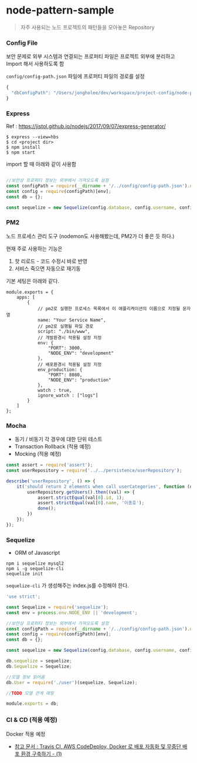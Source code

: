 # node-pattern-sample

> 자주 사용되는 노드 프로젝트의 패턴들을 모아놓은 Repository

### Config File
보안 문제로 외부 시스템과 연결되는 프로퍼티 파일은 프로젝트 외부에 분리하고 Import 해서 사용하도록 함

`config/config-path.json` 파일에 프로퍼티 파일의 경로를 설정
```javascript
{
  "dbConfigPath": "/Users/jongholee/dev/workspace/project-config/node-pattern-sample/config/config.json"
}
```

### Express

Ref : https://jistol.github.io/nodejs/2017/09/07/express-generator/

```
$ express --view=hbs
$ cd <project dir>
$ npm install
$ npm start 
```

import 할 때 아래와 같이 사용함
```javascript

//보안상 프로퍼티 정보는 외부에서 가져오도록 설정
const configPath = require(__dirname + '/../config/config-path.json').dbConfigPath;
const config = require(configPath)[env];
const db = {};

const sequelize = new Sequelize(config.database, config.username, config.password, config);

```


### PM2
노드 프로세스 관리 도구 (nodemon도 사용해봤는데, PM2가 더 좋은 듯 하다.)

현재 주로 사용하는 기능은 

1. 핫 리로드 - 코드 수정시 바로 반영
2. 서비스 죽으면 자동으로 재기동

기본 세팅은 아래와 같다.
```
module.exports = {
    apps: [
        {
            // pm2로 실행한 프로세스 목록에서 이 애플리케이션의 이름으로 지정될 문자열
            name: "Your Service Name",
            // pm2로 실행될 파일 경로
            script: "./bin/www",
            // 개발환경시 적용될 설정 지정
            env: {
                "PORT": 3000,
                "NODE_ENV": "development"
            },
            // 배포환경시 적용될 설정 지정
            env_production: {
                "PORT": 8080,
                "NODE_ENV": "production"
            },
            watch : true,
            ignore_watch : ["logs"]
        }
    ]
};
```
### Mocha

- 동기 / 비동기 각 경우에 대한 단위 테스트
- Transaction Rollback (적용 예정)
- Mocking (적용 예정)

```javascript
const assert = require('assert');
const userRepository = require('../../persistence/userRepository');

describe('userRepository', () => {
    it('should return 2 elements when call userCategories', function (done) {
        userRepository.getUsers().then((val) => {
            assert.strictEqual(val[0].id, 1);
            assert.strictEqual(val[0].name, '이종호');
            done();
        })
    });
});
```

### Sequelize

- ORM of Javascript

```
npm i sequelize mysql2
npm i -g sequelize-cli
sequelize init
```

`sequelize-cli` 가 생성해주는 index.js를 수정해야 한다.

```javascript
'use strict';

const Sequelize = require('sequelize');
const env = process.env.NODE_ENV || 'development';

//보안상 프로퍼티 정보는 외부에서 가져오도록 설정
const configPath = require(__dirname + '/../config/config-path.json').dbConfigPath;
const config = require(configPath)[env];
const db = {};

const sequelize = new Sequelize(config.database, config.username, config.password, config);

db.sequelize = sequelize;
db.Sequelize = Sequelize;

//모델 정보 읽어옴
db.User = require('./user')(sequelize, Sequelize);

//TODO 모델 관계 매핑

module.exports = db;

```



### CI & CD (적용 예정)

Docker 적용 예정

- [참고 문서 : Travis CI, AWS CodeDeploy, Docker 로 배포 자동화 및 무중단 배포 환경 구축하기 - (1)](https://velog.io/@jeff0720/Travis-CI-AWS-CodeDeploy-Docker-%EB%A1%9C-%EB%B0%B0%ED%8F%AC-%EC%9E%90%EB%8F%99%ED%99%94-%EB%B0%8F-%EB%AC%B4%EC%A4%91%EB%8B%A8-%EB%B0%B0%ED%8F%AC-%ED%99%98%EA%B2%BD-%EA%B5%AC%EC%B6%95%ED%95%98%EA%B8%B0) 